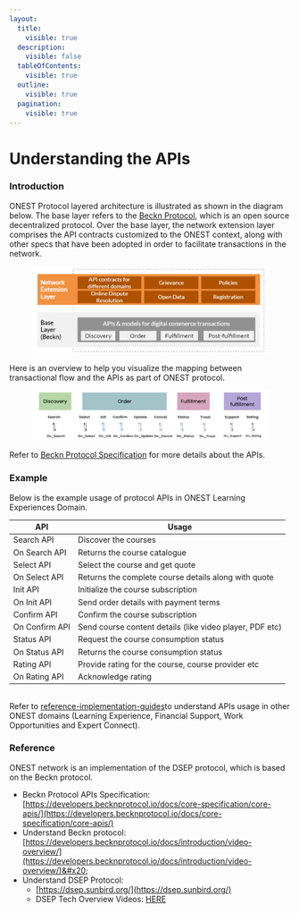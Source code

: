 ```yaml
---
layout:
  title:
    visible: true
  description:
    visible: false
  tableOfContents:
    visible: true
  outline:
    visible: true
  pagination:
    visible: true
---
```


# Understanding the APIs

### Introduction

ONEST Protocol layered architecture is illustrated as shown in the diagram below. The base layer refers to the [Beckn Protocol](https://becknprotocol.io/), which is an open source decentralized protocol. Over the base layer, the network extension layer comprises the API contracts customized to the ONEST context, along with other specs that have been adopted in order to facilitate transactions in the network.

<figure><img src="../.gitbook/assets/api-1.png" alt=""><figcaption></figcaption></figure>

Here is an overview to help you visualize the mapping between transactional flow and the APIs as part of ONEST protocol.

<figure><img src="../.gitbook/assets/api-2.png" alt=""><figcaption></figcaption></figure>

Refer to [Beckn Protocol Specification](https://developers.becknprotocol.io/docs/introduction/beckn-protocol-specification/) for more details about the APIs.&#x20;

### Example

Below is the example usage of protocol APIs in ONEST Learning Experiences Domain.

| API            | Usage                                                    |
| -------------- | -------------------------------------------------------- |
| Search API     | Discover the courses                                     |
| On Search API  | Returns the course catalogue                             |
| Select API     | Select the course and get quote                          |
| On Select API  | Returns the complete course details along with quote     |
| Init API       | Initialize the course subscription                       |
| On Init API    | Send order details with payment terms                    |
| Confirm API    | Confirm the course subscription                          |
| On Confirm API | Send course content details (like video player, PDF etc) |
| Status API     | Request the course consumption status                    |
| On Status API  | Returns the course consumption status                    |
| Rating API     | Provide rating for the course, course provider etc       |
| On Rating API  | Acknowledge rating                                       |

\
Refer to [reference-implementation-guides](reference-implementation-guides/ "mention")to understand APIs usage in other ONEST domains (Learning Experience, Financial Support, Work Opportunities and Expert Connect).

### Reference &#x20;

ONEST network is an implementation of the DSEP protocol, which is based on the Beckn protocol.

* Beckn Protocol APIs Specification: [https://developers.becknprotocol.io/docs/core-specification/core-apis/](https://developers.becknprotocol.io/docs/core-specification/core-apis/)
* Understand Beckn protocol: [https://developers.becknprotocol.io/docs/introduction/video-overview/](https://developers.becknprotocol.io/docs/introduction/video-overview/)&#x20;
* Understand DSEP Protocol:
  * [https://dsep.sunbird.org/](https://dsep.sunbird.org/)
  * DSEP Tech Overview Videos: [HERE](https://drive.google.com/drive/folders/18mwSy3u-MSj1FpU7i79e39h0x6ylins7?usp=sharing)
